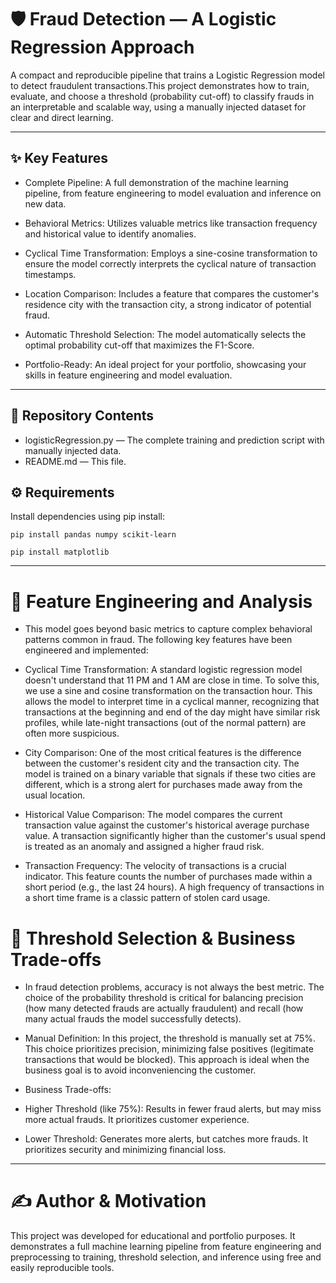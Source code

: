 # 🛡️ Fraud Detection — A Logistic Regression Approach

A compact and reproducible pipeline that trains a Logistic Regression model to detect fraudulent transactions.This project demonstrates how to train, evaluate, and choose a threshold (probability cut-off) to classify frauds in an interpretable and scalable way, using a manually injected dataset for clear and direct learning.

---

## ✨ Key Features

- Complete Pipeline: A full demonstration of the machine learning pipeline, from feature engineering to model evaluation and inference on new data.

- Behavioral Metrics: Utilizes valuable metrics like transaction frequency and historical value to identify anomalies.

- Cyclical Time Transformation: Employs a sine-cosine transformation to ensure the model correctly interprets the cyclical nature of transaction timestamps.

- Location Comparison: Includes a feature that compares the customer's residence city with the transaction city, a strong indicator of potential fraud.

- Automatic Threshold Selection: The model automatically selects the optimal probability cut-off that maximizes the F1-Score.

- Portfolio-Ready: An ideal project for your portfolio, showcasing your skills in feature engineering and model evaluation.

---

## 📂 Repository Contents

- logisticRegression.py — The complete training and prediction script with manually injected data.
- README.md — This file.

## ⚙️ Requirements

Install dependencies using pip install:

```
pip install pandas numpy scikit-learn
```
```
pip install matplotlib
```

---

# 🧠 Feature Engineering and Analysis

- This model goes beyond basic metrics to capture complex behavioral patterns common in fraud. The following key features have been engineered and implemented:

- Cyclical Time Transformation: A standard logistic regression model doesn't understand that 11 PM and 1 AM are close in time. To solve this, we use a sine and cosine transformation on the transaction hour. This allows the model to interpret time in a cyclical manner, recognizing that transactions at the beginning and end of the day might have similar risk profiles, while late-night transactions (out of the normal pattern) are often more suspicious.

- City Comparison: One of the most critical features is the difference between the customer's resident city and the transaction city. The model is trained on a binary variable that signals if these two cities are different, which is a strong alert for purchases made away from the usual location.

- Historical Value Comparison: The model compares the current transaction value against the customer's historical average purchase value. A transaction significantly higher than the customer's usual spend is treated as an anomaly and assigned a higher fraud risk.

- Transaction Frequency: The velocity of transactions is a crucial indicator. This feature counts the number of purchases made within a short period (e.g., the last 24 hours). A high frequency of transactions in a short time frame is a classic pattern of stolen card usage.

# 🧠 Threshold Selection & Business Trade-offs

- In fraud detection problems, accuracy is not always the best metric. The choice of the probability threshold is critical for balancing precision (how many detected frauds are actually fraudulent) and recall (how many actual frauds the model successfully detects).

- Manual Definition: In this project, the threshold is manually set at 75%. This choice prioritizes precision, minimizing false positives (legitimate transactions that would be blocked). This approach is ideal when the business goal is to avoid inconveniencing the customer.

- Business Trade-offs:

- Higher Threshold (like 75%): Results in fewer fraud alerts, but may miss more actual frauds. It prioritizes customer experience.

- Lower Threshold: Generates more alerts, but catches more frauds. It prioritizes security and minimizing financial loss.

---

# ✍️ Author & Motivation
This project was developed for educational and portfolio purposes. It demonstrates a full machine learning pipeline from feature engineering and preprocessing to training, threshold selection, and inference using free and easily reproducible tools.
